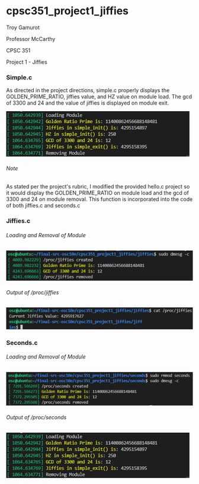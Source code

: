 # cpsc351_project1_jiffies
 
 Troy Gamurot
 
 Professor McCarthy
 
 CPSC 351

 Project 1 - Jiffies
 
 ### Simple.c

As directed in the project directions, simple.c properly displays the GOLDEN_PRIME_RATIO, jiffies value, and HZ value on module load. The gcd of 3300 and 24 and the value of jiffies is displayed on module exit.

![simple_output_img](https://github.com/troygamurot/cpsc351_project1_jiffies/blob/main/pictures/simple%20output.png)

###### Note

As stated per the project's rubric, I modified the provided hello.c project so it would display the GOLDEN_PRIME_RATIO on module load and the gcd of 3300 and 24 on module removal. This function is incorporated into the code of both jiffies.c and seconds.c

### Jiffies.c
###### Loading and Removal of Module
![jiffies_load_rmv_img](https://github.com/troygamurot/cpsc351_project1_jiffies/blob/main/pictures/jiffies%20creation%20and%20deletion%20messages.png)

###### Output of /proc/jiffies

![jiffies_proc_img](https://github.com/troygamurot/cpsc351_project1_jiffies/blob/main/pictures/proc%20jiffies%20output.png)

### Seconds.c
###### Loading and Removal of Module
![seconds_load_rmv_img](https://github.com/troygamurot/cpsc351_project1_jiffies/blob/main/pictures/seconds%20creation%20and%20deletion%20messages.png)

###### Output of /proc/seconds
![seconds_proc_img](https://github.com/troygamurot/cpsc351_project1_jiffies/blob/main/pictures/simple%20output.png)
